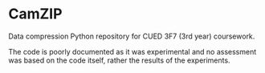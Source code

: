 # CamZIP
Data compression Python repository for CUED 3F7 (3rd year) coursework.

The code is poorly documented as it was experimental and no assessment was based on the 
code itself, rather the results of the experiments.
